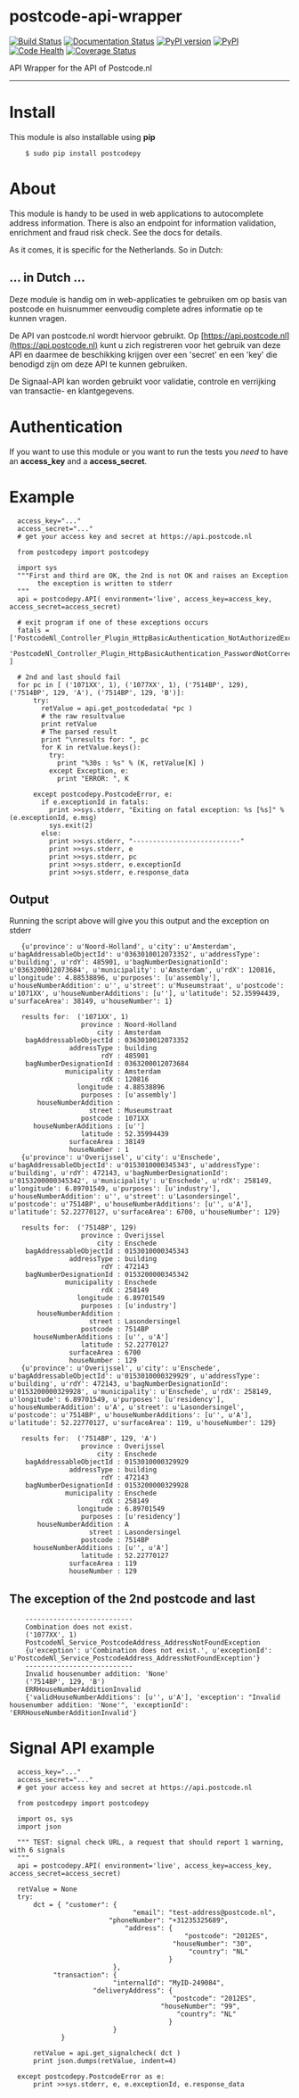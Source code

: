 
postcode-api-wrapper
====================

[![Build Status](https://travis-ci.org/hootnot/postcode-api-wrapper.svg?branch=master)](https://travis-ci.org/hootnot/postcode-api-wrapper)
[![Documentation Status](http://readthedocs.org/projects/postcode-api-wrapper/badge/?version=latest)](http://postcode-api-wrapper.readthedocs.org/en/latest/?badge=latest)
[![PyPI version](https://badge.fury.io/py/postcodepy.svg)](http://badge.fury.io/py/postcodepy)
[![PyPI](https://img.shields.io/pypi/dm/postcodepy.svg)]()
[![Code Health](https://landscape.io/github/hootnot/postcode-api-wrapper/master/landscape.svg?style=flat)](https://landscape.io/github/hootnot/postcode-api-wrapper/master)
[![Coverage Status](https://coveralls.io/repos/github/hootnot/postcode-api-wrapper/badge.svg?branch=master)](https://coveralls.io/github/hootnot/postcode-api-wrapper?branch=master)

API Wrapper for the API of Postcode.nl

---

Install
========
This module is also installable using **pip**

        $ sudo pip install postcodepy


About
==========

This module is handy to be used in web applications to autocomplete address information. There is also an
endpoint for information validation, enrichment and fraud risk check. See the docs for details.

As it comes, it is specific for the Netherlands. So in Dutch:

## ... in Dutch ...
Deze module is handig om in web-applicaties te gebruiken om op basis van postcode en huisnummer eenvoudig complete adres informatie op te kunnen vragen.

De API van postcode.nl wordt hiervoor gebruikt. Op [https://api.postcode.nl](https://api.postcode.nl) kunt u zich registreren voor het gebruik van deze API en daarmee de beschikking krijgen over een 'secret' en een 'key' die benodigd zijn om deze API te kunnen gebruiken.

De Signaal-API kan worden gebruikt voor validatie, controle en verrijking van transactie- en klantgegevens.

Authentication
==============
If you want to use this module or you want to run the tests you *need* to have
an **access_key** and a **access_secret**. 

Example
===========

      access_key="..."
      access_secret="..."
      # get your access key and secret at https://api.postcode.nl
      
      from postcodepy import postcodepy 

      import sys
      """First and third are OK, the 2nd is not OK and raises an Exception
           the exception is written to stderr
      """
      api = postcodepy.API( environment='live', access_key=access_key, access_secret=access_secret)

      # exit program if one of these exceptions occurs
      fatals = ['PostcodeNl_Controller_Plugin_HttpBasicAuthentication_NotAuthorizedException',
                'PostcodeNl_Controller_Plugin_HttpBasicAuthentication_PasswordNotCorrectException' ]

      # 2nd and last should fail
      for pc in [ ('1071XX', 1), ('1077XX', 1), ('7514BP', 129), ('7514BP', 129, 'A'), ('7514BP', 129, 'B')]:
          try:
            retValue = api.get_postcodedata( *pc )
            # the raw resultvalue
            print retValue
            # The parsed result 
            print "\nresults for: ", pc
            for K in retValue.keys():
              try:
                print "%30s : %s" % (K, retValue[K] )
              except Exception, e:
                print "ERROR: ", K

          except postcodepy.PostcodeError, e:
            if e.exceptionId in fatals:
              print >>sys.stderr, "Exiting on fatal exception: %s [%s]" % (e.exceptionId, e.msg)
              sys.exit(2)
            else:
              print >>sys.stderr, "---------------------------"
              print >>sys.stderr, e
              print >>sys.stderr, pc
              print >>sys.stderr, e.exceptionId
              print >>sys.stderr, e.response_data

          
## Output

Running the script above will give you this output and the exception on stderr


       {u'province': u'Noord-Holland', u'city': u'Amsterdam', u'bagAddressableObjectId': u'0363010012073352', u'addressType': u'building', u'rdY': 485901, u'bagNumberDesignationId': u'0363200012073684', u'municipality': u'Amsterdam', u'rdX': 120816, u'longitude': 4.88538896, u'purposes': [u'assembly'], u'houseNumberAddition': u'', u'street': u'Museumstraat', u'postcode': u'1071XX', u'houseNumberAdditions': [u''], u'latitude': 52.35994439, u'surfaceArea': 38149, u'houseNumber': 1}

       results for:  ('1071XX', 1)
                      province : Noord-Holland
                          city : Amsterdam
        bagAddressableObjectId : 0363010012073352
                   addressType : building
                           rdY : 485901
        bagNumberDesignationId : 0363200012073684
                  municipality : Amsterdam
                           rdX : 120816
                     longitude : 4.88538896
                      purposes : [u'assembly']
           houseNumberAddition : 
                        street : Museumstraat
                      postcode : 1071XX
          houseNumberAdditions : [u'']
                      latitude : 52.35994439
                   surfaceArea : 38149
                   houseNumber : 1
       {u'province': u'Overijssel', u'city': u'Enschede', u'bagAddressableObjectId': u'0153010000345343', u'addressType': u'building', u'rdY': 472143, u'bagNumberDesignationId': u'0153200000345342', u'municipality': u'Enschede', u'rdX': 258149, u'longitude': 6.89701549, u'purposes': [u'industry'], u'houseNumberAddition': u'', u'street': u'Lasondersingel', u'postcode': u'7514BP', u'houseNumberAdditions': [u'', u'A'], u'latitude': 52.22770127, u'surfaceArea': 6700, u'houseNumber': 129}

       results for:  ('7514BP', 129)
                      province : Overijssel
                          city : Enschede
        bagAddressableObjectId : 0153010000345343
                   addressType : building
                           rdY : 472143
        bagNumberDesignationId : 0153200000345342
                  municipality : Enschede
                           rdX : 258149
                     longitude : 6.89701549
                      purposes : [u'industry']
           houseNumberAddition : 
                        street : Lasondersingel
                      postcode : 7514BP
          houseNumberAdditions : [u'', u'A']
                      latitude : 52.22770127
                   surfaceArea : 6700
                   houseNumber : 129
       {u'province': u'Overijssel', u'city': u'Enschede', u'bagAddressableObjectId': u'0153010000329929', u'addressType': u'building', u'rdY': 472143, u'bagNumberDesignationId': u'0153200000329928', u'municipality': u'Enschede', u'rdX': 258149, u'longitude': 6.89701549, u'purposes': [u'residency'], u'houseNumberAddition': u'A', u'street': u'Lasondersingel', u'postcode': u'7514BP', u'houseNumberAdditions': [u'', u'A'], u'latitude': 52.22770127, u'surfaceArea': 119, u'houseNumber': 129}

       results for:  ('7514BP', 129, 'A')
                      province : Overijssel
                          city : Enschede
        bagAddressableObjectId : 0153010000329929
                   addressType : building
                           rdY : 472143
        bagNumberDesignationId : 0153200000329928
                  municipality : Enschede
                           rdX : 258149
                     longitude : 6.89701549
                      purposes : [u'residency']
           houseNumberAddition : A
                        street : Lasondersingel
                      postcode : 7514BP
          houseNumberAdditions : [u'', u'A']
                      latitude : 52.22770127
                   surfaceArea : 119
                   houseNumber : 129

## The exception of the 2nd postcode and last

        ---------------------------
        Combination does not exist.
        ('1077XX', 1)
        PostcodeNl_Service_PostcodeAddress_AddressNotFoundException
        {u'exception': u'Combination does not exist.', u'exceptionId': u'PostcodeNl_Service_PostcodeAddress_AddressNotFoundException'}
        ---------------------------
        Invalid housenumber addition: 'None'
        ('7514BP', 129, 'B')
        ERRHouseNumberAdditionInvalid
        {'validHouseNumberAdditions': [u'', u'A'], 'exception': "Invalid housenumber addition: 'None'", 'exceptionId': 'ERRHouseNumberAdditionInvalid'}


Signal API example
==================

      access_key="..."
      access_secret="..."
      # get your access key and secret at https://api.postcode.nl
      
      from postcodepy import postcodepy 

      import os, sys
      import json

      """ TEST: signal check URL, a request that should report 1 warning, with 6 signals
      """
      api = postcodepy.API( environment='live', access_key=access_key, access_secret=access_secret)

      retValue = None
      try:
          dct = { "customer": {
                                   "email": "test-address@postcode.nl",
                             "phoneNumber": "+31235325689",
                                 "address": {
                                                "postcode": "2012ES",
                                             "houseNumber": "30",
                                                 "country": "NL"
                                            }
                              },
               "transaction": {
                              "internalId": "MyID-249084",
                         "deliveryAddress": {
                                             "postcode": "2012ES",
                                          "houseNumber": "99",
                                              "country": "NL"
                                            }
                              }
                 }
          
          retValue = api.get_signalcheck( dct )
          print json.dumps(retValue, indent=4)

      except postcodepy.PostcodeError as e:
          print >>sys.stderr, e, e.exceptionId, e.response_data

